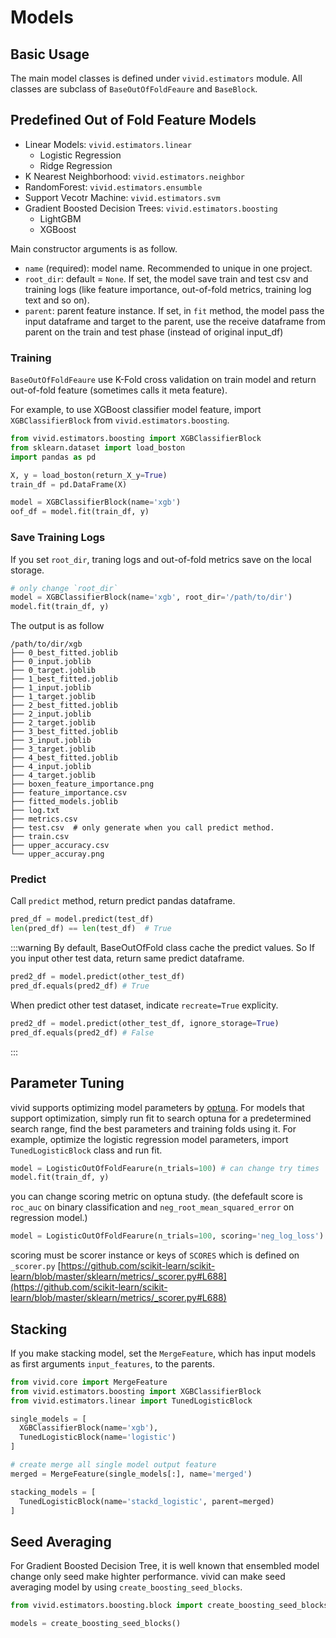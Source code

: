 # Models

## Basic Usage

The main model classes is defined under `vivid.estimators` module. All classes are subclass of `BaseOutOfFoldFeaure` and `BaseBlock`.

## Predefined Out of Fold Feature Models

* Linear Models: `vivid.estimators.linear`
  * Logistic Regression
  * Ridge Regression
* K Nearest Neighborhood: `vivid.estimators.neighbor`
* RandomForest: `vivid.estimators.ensumble`
* Support Vecotr Machine: `vivid.estimators.svm`
* Gradient Boosted Decision Trees: `vivid.estimators.boosting`
  * LightGBM
  * XGBoost

Main constructor arguments is as follow.

* `name` (required): model name. Recommended to unique in one project.
* `root_dir`: default = `None`. If set, the model save train and test csv and training logs (like feature importance, out-of-fold metrics, training log text and so on).
* `parent`: parent feature instance. If set, in `fit` method, the model pass the input dataframe and target to the parent, use the receive dataframe from parent on the train and test phase (instead of original input_df)

### Training

`BaseOutOfFoldFeaure` use K-Fold cross validation on train model and return out-of-fold feature (sometimes calls it meta feature).

For example, to use XGBoost classifier model feature, import `XGBClassifierBlock` from `vivid.estimators.boosting`.

```python
from vivid.estimators.boosting import XGBClassifierBlock
from sklearn.dataset import load_boston
import pandas as pd

X, y = load_boston(return_X_y=True)
train_df = pd.DataFrame(X)

model = XGBClassifierBlock(name='xgb')
oof_df = model.fit(train_df, y)
```

### Save Training Logs

If you set `root_dir`, traning logs and out-of-fold metrics save on the local storage.

```python
# only change `root_dir`
model = XGBClassifierBlock(name='xgb', root_dir='/path/to/dir')
model.fit(train_df, y)
```

The output is as follow

```
/path/to/dir/xgb
├── 0_best_fitted.joblib
├── 0_input.joblib
├── 0_target.joblib
├── 1_best_fitted.joblib
├── 1_input.joblib
├── 1_target.joblib
├── 2_best_fitted.joblib
├── 2_input.joblib
├── 2_target.joblib
├── 3_best_fitted.joblib
├── 3_input.joblib
├── 3_target.joblib
├── 4_best_fitted.joblib
├── 4_input.joblib
├── 4_target.joblib
├── boxen_feature_importance.png
├── feature_importance.csv
├── fitted_models.joblib
├── log.txt
├── metrics.csv
├── test.csv  # only generate when you call predict method.
├── train.csv
├── upper_accuracy.csv
└── upper_accuray.png
```

### Predict

Call `predict` method, return predict pandas dataframe.

```python
pred_df = model.predict(test_df)
len(pred_df) == len(test_df)  # True
```

:::warning
By default, BaseOutOfFold class cache the predict values. So If you input other test data, return same predict dataframe.

```python
pred2_df = model.predict(other_test_df)
pred_df.equals(pred2_df) # True
```

When predict other test dataset, indicate `recreate=True` explicity.

```python
pred2_df = model.predict(other_test_df, ignore_storage=True)
pred_df.equals(pred2_df) # False
```
:::

## Parameter Tuning

vivid supports optimizing model parameters by [optuna](https://optuna.org/). For models that support optimization, simply run fit to search optuna for a predetermined search range, find the best parameters and training folds using it.
For example, optimize the logistic regression model parameters, import `TunedLogisticBlock` class and run fit.

```python
model = LogisticOutOfFoldFearure(n_trials=100) # can change try times
model.fit(train_df, y)
```

you can change scoring metric on optuna study. (the defefault score is `roc_auc` on binary classification and `neg_root_mean_squared_error` on regression model.) 

```python
model = LogisticOutOfFoldFearure(n_trials=100, scoring='neg_log_loss')
```

scoring must be scorer instance or keys of `SCORES` which is defined on `_scorer.py` [https://github.com/scikit-learn/scikit-learn/blob/master/sklearn/metrics/_scorer.py#L688](https://github.com/scikit-learn/scikit-learn/blob/master/sklearn/metrics/_scorer.py#L688)

## Stacking

If you make stacking model, set the `MergeFeature`, which has input models as first arguments `input_features`, to the parents.

```python
from vivid.core import MergeFeature
from vivid.estimators.boosting import XGBClassifierBlock
from vivid.estimators.linear import TunedLogisticBlock

single_models = [
  XGBClassifierBlock(name='xgb'),
  TunedLogisticBlock(name='logistic')
]

# create merge all single model output feature
merged = MergeFeature(single_models[:], name='merged')

stacking_models = [
  TunedLogisticBlock(name='stackd_logistic', parent=merged)
]
```

## Seed Averaging

For Gradient Boosted Decision Tree, it is well known that ensembled model change only seed make highter performance.
vivid can make seed averaging model by using `create_boosting_seed_blocks`.

```python
from vivid.estimators.boosting.block import create_boosting_seed_blocks

models = create_boosting_seed_blocks()
```
